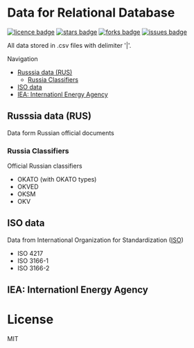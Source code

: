 # Data for Relational Database
[![licence badge]][licence]
[![stars badge]][stars]
[![forks badge]][forks]
[![issues badge]][issues]

[licence badge]:https://img.shields.io/badge/license-MIT-blue.svg
[stars badge]:https://img.shields.io/github/stars/ktaranov/db-data.svg
[forks badge]:https://img.shields.io/github/forks/ktaranov/db-data.svg
[issues badge]:https://img.shields.io/github/issues/ktaranov/db-data.svg

[licence]:https://github.com/ktaranov/db-data/blob/master/LICENSE.md
[stars]:https://github.com/ktaranov/db-data/stargazers
[forks]:https://github.com/ktaranov/db-data/network
[issues]:https://github.com/ktaranov/db-data/issues

All data stored in .csv files with delimiter '|'.

Navigation
 - [Russsia data (RUS)](#russsia-data-(rus))
   - [Russia Classifiers](#russia-classifiers)
 - [ISO data](#iso-data)
 - [IEA: Internationl Energy Agency](#iea-internationl-energy-agency)


## Russsia data (RUS)
Data form Russian official documents

### Russia Classifiers
Official Russian classifiers

 - OKATO (with OKATO types)
 - OKVED
 - OKSM
 - OKV


## ISO data
Data from International Organization for Standardization ([ISO])

 - ISO 4217
 - ISO 3166-1
 - ISO 3166-2


## IEA: Internationl Energy Agency


# License
MIT

[ISO]:http://www.iso.org
